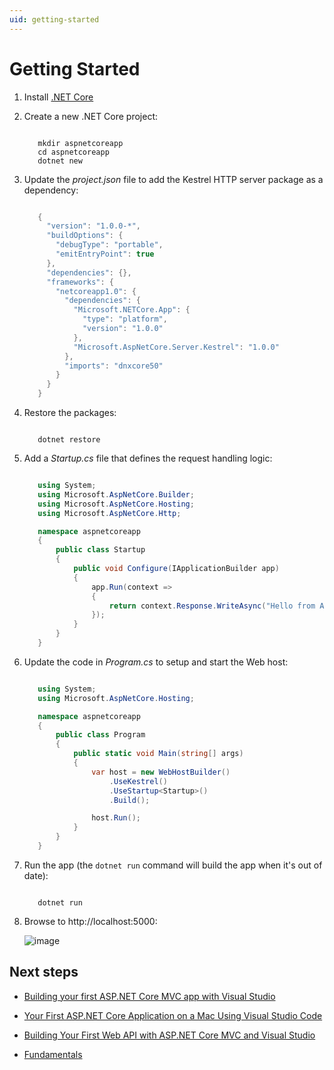 ```yaml
---
uid: getting-started
---
```

# Getting Started

1. Install [.NET Core](https://microsoft.com/net/core)

2. Create a new .NET Core project:

   <!-- literal_block {"backrefs": [], "ids": [], "dupnames": [], "linenos": false, "names": [], "classes": [], "xml:space": "preserve", "language": "console", "highlight_args": {}} -->

   ````console

      mkdir aspnetcoreapp
      cd aspnetcoreapp
      dotnet new
      ````

3. Update the *project.json* file to add the Kestrel HTTP server package as a dependency:

   <!-- literal_block {"xml:space": "preserve", "backrefs": [], "source": "/Users/shirhatti/docs/Docs/aspnet/getting-started/sample/aspnetcoreapp/project.json", "ids": [], "dupnames": [], "names": [], "classes": [], "linenos": false, "language": "c#", "highlight_args": {"hl_lines": [15], "linenostart": 1}} -->

   ````c#

      {
        "version": "1.0.0-*",
        "buildOptions": {
          "debugType": "portable",
          "emitEntryPoint": true
        },
        "dependencies": {},
        "frameworks": {
          "netcoreapp1.0": {
            "dependencies": {
              "Microsoft.NETCore.App": {
                "type": "platform",
                "version": "1.0.0"
              },
              "Microsoft.AspNetCore.Server.Kestrel": "1.0.0"
            },
            "imports": "dnxcore50"
          }
        }
      }

      ````

4. Restore the packages:

   <!-- literal_block {"backrefs": [], "ids": [], "dupnames": [], "linenos": false, "names": [], "classes": [], "xml:space": "preserve", "language": "console", "highlight_args": {}} -->

   ````console

      dotnet restore
      ````

5. Add a *Startup.cs* file that defines the request handling logic:

   <!-- literal_block {"xml:space": "preserve", "backrefs": [], "source": "/Users/shirhatti/docs/Docs/aspnet/getting-started/sample/aspnetcoreapp/Startup.cs", "ids": [], "dupnames": [], "names": [], "classes": [], "linenos": false, "language": "c#", "highlight_args": {"linenostart": 1}} -->

   ````c#

      using System;
      using Microsoft.AspNetCore.Builder;
      using Microsoft.AspNetCore.Hosting;
      using Microsoft.AspNetCore.Http;

      namespace aspnetcoreapp
      {
          public class Startup
          {
              public void Configure(IApplicationBuilder app)
              {
                  app.Run(context =>
                  {
                      return context.Response.WriteAsync("Hello from ASP.NET Core!");
                  });
              }
          }
      }

      ````

6. Update the code in *Program.cs* to setup and start the Web host:

   <!-- literal_block {"xml:space": "preserve", "backrefs": [], "source": "/Users/shirhatti/docs/Docs/aspnet/getting-started/sample/aspnetcoreapp/Program.cs", "ids": [], "dupnames": [], "names": [], "classes": [], "linenos": false, "language": "c#", "highlight_args": {"hl_lines": [2, 4, 10, 11, 12, 13, 14, 15], "linenostart": 1}} -->

   ````c#

      using System;
      using Microsoft.AspNetCore.Hosting;

      namespace aspnetcoreapp
      {
          public class Program
          {
              public static void Main(string[] args)
              {
                  var host = new WebHostBuilder()
                      .UseKestrel()
                      .UseStartup<Startup>()
                      .Build();

                  host.Run();
              }
          }
      }

      ````

7. Run the app  (the `dotnet run` command will build the app when it's out of date):

   <!-- literal_block {"backrefs": [], "ids": [], "dupnames": [], "linenos": false, "names": [], "classes": [], "xml:space": "preserve", "language": "console", "highlight_args": {}} -->

   ````console

      dotnet run
      ````

8. Browse to http://localhost:5000:

   ![image](getting-started/_static/running-output.png)

## Next steps

* [Building your first ASP.NET Core MVC app with Visual Studio](tutorials/first-mvc-app/index.md)

* [Your First ASP.NET Core Application on a Mac Using Visual Studio Code](tutorials/your-first-mac-aspnet.md)

* [Building Your First Web API with ASP.NET Core MVC and Visual Studio](tutorials/first-web-api.md)

* [Fundamentals](fundamentals/index.md)
